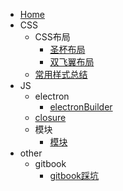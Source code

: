   - [Home](/0-Home.md)
  - CSS
    - CSS布局
      - [圣杯布局](/1-CSS/1-CSS布局/1-圣杯布局.md)
      - [双飞翼布局](/1-CSS/1-CSS布局/2-双飞翼布局.md)
    - [常用样式总结](/1-CSS/2-常用样式总结.md)
  - JS
    - electron
      - [electronBuilder](/2-JS/1-electron/1-electronBuilder.md)
    - [closure](/2-JS/2-closure.md)
    - 模块
      - [模块](/2-JS/3-模块/1-模块.md)
  - other
    - gitbook
      - [gitbook踩坑](/3-other/1-gitbook/1-gitbook踩坑.md)